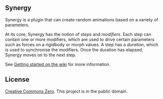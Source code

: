 ## Synergy

Synergy is a plugin that can create random animations based on a variety of parameters.

At its core, Synergy has the notion of _steps_ and _modifiers_. Each step can contain one or more modifiers, which are used to drive certain parameters such as forces on a rigidbody or morph values. A step has a _duration_, which is used to synchronise the modifiers. Once the duration has elapsed, Synergy moves on to the next step.

See [Getting started on the wiki](https://github.com/via5/Synergy/wiki/Getting-started) for more information.

## License
[Creative Commons Zero](https://creativecommons.org/share-your-work/public-domain/cc0). This project is in the public domain.
